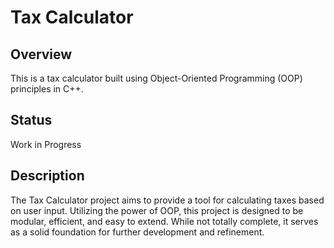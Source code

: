 # Tax Calculator

## Overview
This is a tax calculator built using Object-Oriented Programming (OOP) principles in C++.

## Status
Work in Progress

## Description
The Tax Calculator project aims to provide a tool for calculating taxes based on user input. Utilizing the power of OOP, this project is designed to be modular, efficient, and easy to extend. While not totally complete, it serves as a solid foundation for further development and refinement.
